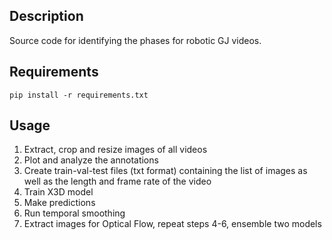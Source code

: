 ## Description

Source code for identifying the phases for robotic GJ videos.


## Requirements 


```shell
pip install -r requirements.txt
```


## Usage

1. Extract, crop and resize images of all videos 
2. Plot and analyze the annotations
3. Create train-val-test files (txt format) containing the list of images as well as the length and frame rate of the video
4. Train X3D model
5. Make predictions
6. Run temporal smoothing
7. Extract images for Optical Flow, repeat steps 4-6, ensemble two models